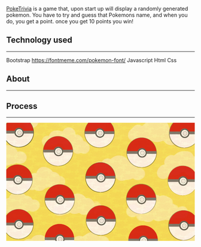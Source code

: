 [PokeTrivia](https://venkatnan.github.io/Poketrivia/index.html) is a game that, upon start up will display a randomly generated pokemon. You have to try and guess that Pokemons name, and when you do, you get a point. once you get 10 points you win!

## Technology used
---
Bootstrap
https://fontmeme.com/pokemon-font/
Javascript
Html
Css

 ## About
 ---

 ## Process
 ---
![wireframe](/img/background.png)
